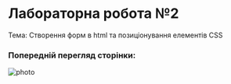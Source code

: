 # Лабораторна робота №2
Тема: Створення форм в html та позиціонування елементів CSS

### Попередній перегляд сторінки:  
![photo](https://github.com/mickzle/KPI_Chores/blob/fe3c82664a38116e4cfd3ec2c7b6cc59e8690891/3rd%20term/WEB%20design%20and%20technologies/Lab2/pictures/page.png)

